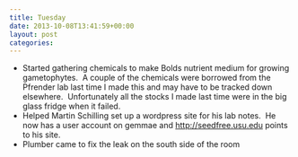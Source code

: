 ```yaml
---
title: Tuesday
date: 2013-10-08T13:41:59+00:00
layout: post
categories:
---
```

  * Started gathering chemicals to make Bolds nutrient medium for growing gametophytes.  A couple of the chemicals were borrowed from the Pfrender lab last time I made this and may have to be tracked down elsewhere.  Unfortunately all the stocks I made last time were in the big glass fridge when it failed.
  * Helped Martin Schilling set up a wordpress site for his lab notes.  He now has a user account on gemmae and http://seedfree.usu.edu points to his site.
  * Plumber came to fix the leak on the south side of the room
